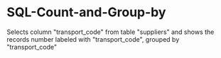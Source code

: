 # SQL-Count-and-Group-by
Selects column "transport_code" from table "suppliers" and shows the records number labeled with "transport_code", grouped by "transport_code"
